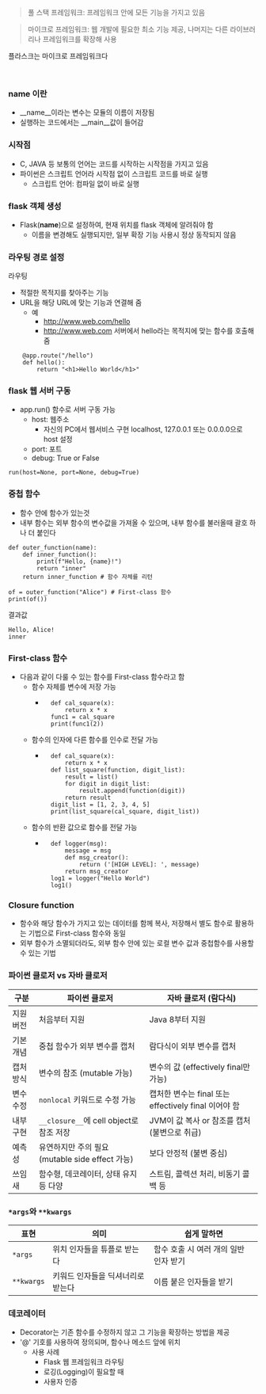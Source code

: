 > 풀 스택 프레임워크: 프레임워크 안에 모든 기능을 가지고 있음  

> 마이크로 프레임워크: 웹 개발에 필요한 최소 기능 제공, 나머지는 다른 라이브러리나 프레임워크를 확장해 사용

플라스크는 마이크로 프레임워크다

<br>

### __name__ 이란
- __name__이라는 변수는 모듈의 이름이 저장됨
- 실행하는 코드에서는 __main__값이 들어감

### 시작점
- C, JAVA 등 보통의 언어는 코드를 시작하는 시작점을 가지고 있음
- 파이썬은 스크립트 언어라 시작점 없이 스크립트 코드를 바로 실행
    - 스크립트 언어: 컴파일 없이 바로 실행 

### flask 객체 생성
- Flask(__name__)으로 설정하여, 현재 위치를 flask 객체에 알려줘야 함
    - 이름을 변경해도 실행되지만, 일부 확장 기능 사용시 정상 동작되지 않음

### 라우팅 경로 설정
라우팅
- 적절한 목적지를 찾아주는 기능
- URL을 해당 URL에 맞는 기능과 연결해 줌
    - 예
        - http://www.web.com/hello
        - http://www.web.com 서버에서 hello라는 목적지에 맞는 함수를 호출해줌

```
    @app.route("/hello")
    def hello():
        return "<h1>Hello World</h1>"
```

### flask 웹 서버 구동
- app.run() 함수로 서버 구동 가능
    - host: 웹주소
        - 자신의 PC에서 웹서비스 구현
            localhost, 127.0.0.1 또는 0.0.0.0으로 host 설정 
    - port: 포트
    - debug: True or False
```
run(host=None, port=None, debug=True)
```

### 중첩 함수
- 함수 안에 함수가 있는것
- 내부 함수는 외부 함수의 변수값을 가져올 수 있으며, 내부 함수를 불러올때 괄호 하나 더 붙인다
```
def outer_function(name):
    def inner_function():
        print(f"Hello, {name}!")
        return "inner"
    return inner_function # 함수 자체를 리턴 

of = outer_function("Alice") # First-class 함수 
print(of())
```
결과값
```
Hello, Alice!
inner
```

### First-class 함수
- 다음과 같이 다룰 수 있는 함수를 First-class 함수라고 함 
    - 함수 자체를 변수에 저장 가능
        - ```
            def cal_square(x):
                return x * x
            func1 = cal_square
            print(func1(2)) 
          ```
    - 함수의 인자에 다른 함수를 인수로 전달 가능
        - ```
            def cal_square(x):
                return x * x
            def list_square(function, digit_list):
                result = list()
                for digit in digit_list:
                    result.append(function(digit))
                return result
            digit_list = [1, 2, 3, 4, 5]
            print(list_square(cal_square, digit_list))
            ```
    - 함수의 반환 값으로 함수를 전달 가능
        - ```
            def logger(msg):
                message = msg
                def msg_creator():
                    return ('[HIGH LEVEL]: ', message)
                return msg_creator
            log1 = logger("Hello World")
            log1()
            ```

### Closure function
- 함수와 해당 함수가 가지고 있는 데이터를 함께 복사, 저장해서 별도 함수로 활용하는 기법으로 First-class 함수와 동일
- 외부 함수가 소멸되더라도, 외부 함수 안에 있는 로컬 변수 값과 중첩함수를 사용할 수 있는 기법

### 파이썬 클로저 vs 자바 클로저 

| 구분      | 파이썬 클로저                                   | 자바 클로저 (람다식)                                 |
| --------- | ----------------------------------------------- | ---------------------------------------------------- |
| 지원 버전 | 처음부터 지원                                   | Java 8부터 지원                                      |
| 기본 개념 | 중첩 함수가 외부 변수를 캡처                    | 람다식이 외부 변수를 캡처                            |
| 캡처 방식 | 변수의 참조 (mutable 가능)                      | 변수의 값 (effectively final만 가능)                 |
| 변수 수정 | `nonlocal` 키워드로 수정 가능                   | 캡처한 변수는 final 또는 effectively final 이어야 함 |
| 내부 구현 | `__closure__`에 cell object로 참조 저장         | JVM이 값 복사 or 참조를 캡처 (불변으로 취급)         |
| 예측성    | 유연하지만 주의 필요 (mutable side effect 가능) | 보다 안정적 (불변 중심)                              |
| 쓰임새    | 함수형, 데코레이터, 상태 유지 등 다양           | 스트림, 콜렉션 처리, 비동기 콜백 등                  |


### `*args`와 `**kwargs`
| 표현       | 의미                              | 쉽게 말하면                           |
| ---------- | --------------------------------- | ------------------------------------- |
| `*args`    | 위치 인자들을 튜플로 받는다       | 함수 호출 시 여러 개의 일반 인자 받기 |
| `**kwargs` | 키워드 인자들을 딕셔너리로 받는다 | 이름 붙은 인자들을 받기               |

### 데코레이터
- Decorator는 기존 함수를 수정하지 않고 그 기능을 확장하는 방법을 제공
- '@' 기호를 사용하여 정의되며, 함수나 메소드 앞에 위치
    - 사용 사례
        - Flask 웹 프레임워크 라우팅
        - 로깅(Logging)이 필요할 때
        - 사용자 인증